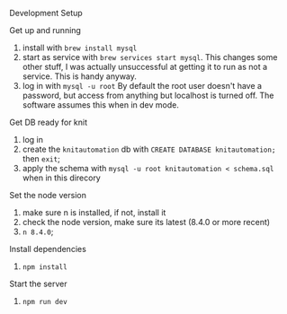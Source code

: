 


Development Setup

Get up and running
1) install with `brew install mysql`
2) start as service with `brew services start mysql`. This changes some other stuff, I was actually unsuccessful at getting it to run as not a service. This is handy anyway.
3) log in with `mysql -u root` By default the root user doesn't have a password, but access from anything but localhost is turned off. The software assumes this when in dev mode.

Get DB ready for knit
1) log in
2) create the `knitautomation` db with `CREATE DATABASE knitautomation;` then `exit`;
3) apply the schema with `mysql -u root knitautomation < schema.sql` when in this direcory

Set the node version
1) make sure n is installed, if not, install it
2) check the node version, make sure its latest (8.4.0 or more recent)
3) `n 8.4.0`;

Install dependencies
1) `npm install`

Start the server
1) `npm run dev`
